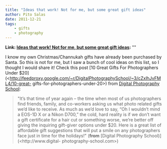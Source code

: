 ```yaml
---
title: "Ideas that work! Not for me, but some great gift ideas"
author: Pito Salas
date: 2011-12-21
tags:
    - gifts
    - photography
---
```


**Link: [Ideas that work! Not for me, but some great gift ideas](None):** ""

I know my own Christmas/Channukah gifts have already been purchased by Santa.
So this is not for me, but I saw a bunch of cool ideas on this list, so I
thought I would share it! Check this post [10 Great Gifts For Photographers
Under
$20](<http://feedproxy.google.com/~r/DigitalPhotographySchool/~3/cZxlhJvFML4/10-great-
gifts-for-photographers-under-20>) from [Digital Photography
School](<http://feeds.feedburner.com/digitalphotographyschool>):

> "It’s that time of year again – the time when most of us photographers find
> friends, family, and co-workers asking us what photo related gifts we’d like
> to receive. As much as we’d love to say, “Oh I wouldn’t mind a EOS-1D X or a
> Nikon D700,” the cold, hard reality is if we don’t want a gift certificate
> for a hair cut or something worse, we’re better off giving the inquiring
> gift-giver options under $20. Here is a great list of affordable gift
> suggestions that will put a smile on any photographers face just in time for
> the holidays!" (**from** [Digital Photography School)](<http://www.digital-
> photography-school.com>)


